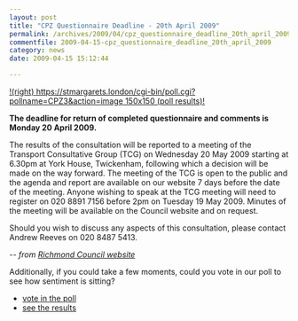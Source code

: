 ```yaml
---
layout: post
title: "CPZ Questionnaire Deadline - 20th April 2009"
permalink: /archives/2009/04/cpz_questionnaire_deadline_20th_april_2009.html
commentfile: 2009-04-15-cpz_questionnaire_deadline_20th_april_2009
category: news
date: 2009-04-15 15:12:44

---
```


[!(right) https://stmargarets.london/cgi-bin/poll.cgi?pollname=CPZ3&action=image 150x150 (poll results)!](/poll/CPZ3/results)

**The deadline for return of completed questionnaire and comments is Monday 20 April 2009.**

The results of the consultation will be reported to a meeting of the Transport Consultative Group (TCG) on Wednesday 20 May 2009 starting at 6.30pm at York House, Twickenham, following which a decision will be made on the way forward. The meeting of the TCG is open to the public and the agenda and report are available on our website 7 days before the date of the meeting. Anyone wishing to speak at the TCG meeting will need to register on 020 8891 7156 before 2pm on Tuesday 19 May 2009. Minutes of the meeting will be available on the Council website and on request.

Should you wish to discuss any aspects of this consultation, please contact Andrew Reeves on 020 8487 5413.

<cite>-- from [Richmond Council website](http://www.richmond.gov.uk/home/transport_and_streets/motor_vehicles_roads_and_parking/parking/controlled_parking_zones/controlled_parking_zone_consultations/st_margarets_cpz_review.htm</cite>)

Additionally, if you could take a few moments, could you vote in our poll to see how sentiment is sitting?

-   [vote in the poll](/poll/CPZ3)
-   [see the results](/poll/CPZ3/results)
